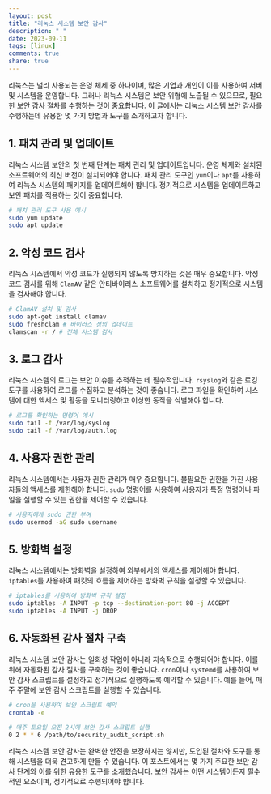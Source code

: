 ```yaml
---
layout: post
title: "리눅스 시스템 보안 감사"
description: " "
date: 2023-09-11
tags: [linux]
comments: true
share: true
---
```


리눅스는 널리 사용되는 운영 체제 중 하나이며, 많은 기업과 개인이 이를 사용하여 서버 및 시스템을 운영합니다. 그러나 리눅스 시스템은 보안 위협에 노출될 수 있으므로, 필요한 보안 감사 절차를 수행하는 것이 중요합니다. 이 글에서는 리눅스 시스템 보안 감사를 수행하는데 유용한 몇 가지 방법과 도구를 소개하고자 합니다.

## 1. 패치 관리 및 업데이트

리눅스 시스템 보안의 첫 번째 단계는 패치 관리 및 업데이트입니다. 운영 체제와 설치된 소프트웨어의 최신 버전이 설치되어야 합니다. 패치 관리 도구인 `yum`이나 `apt`를 사용하여 리눅스 시스템의 패키지를 업데이트해야 합니다. 정기적으로 시스템을 업데이트하고 보안 패치를 적용하는 것이 중요합니다.

```bash
# 패치 관리 도구 사용 예시
sudo yum update
sudo apt update
```

## 2. 악성 코드 검사

리눅스 시스템에서 악성 코드가 실행되지 않도록 방지하는 것은 매우 중요합니다. 악성 코드 검사를 위해 `ClamAV` 같은 안티바이러스 소프트웨어를 설치하고 정기적으로 시스템을 검사해야 합니다.

```bash
# ClamAV 설치 및 검사
sudo apt-get install clamav
sudo freshclam # 바이러스 정의 업데이트
clamscan -r / # 전체 시스템 검사
```

## 3. 로그 감사

리눅스 시스템의 로그는 보안 이슈를 추적하는 데 필수적입니다. `rsyslog`와 같은 로깅 도구를 사용하여 로그를 수집하고 분석하는 것이 좋습니다. 로그 파일을 확인하여 시스템에 대한 액세스 및 활동을 모니터링하고 이상한 동작을 식별해야 합니다.

```bash
# 로그를 확인하는 명령어 예시
sudo tail -f /var/log/syslog
sudo tail -f /var/log/auth.log
```

## 4. 사용자 권한 관리

리눅스 시스템에서는 사용자 권한 관리가 매우 중요합니다. 불필요한 권한을 가진 사용자들의 액세스를 제한해야 합니다. `sudo` 명령어를 사용하여 사용자가 특정 명령어나 파일을 실행할 수 있는 권한을 제어할 수 있습니다.

```bash
# 사용자에게 sudo 권한 부여
sudo usermod -aG sudo username
```

## 5. 방화벽 설정

리눅스 시스템에서는 방화벽을 설정하여 외부에서의 액세스를 제어해야 합니다. `iptables`를 사용하여 패킷의 흐름을 제어하는 방화벽 규칙을 설정할 수 있습니다.

```bash
# iptables를 사용하여 방화벽 규칙 설정
sudo iptables -A INPUT -p tcp --destination-port 80 -j ACCEPT
sudo iptables -A INPUT -j DROP
```

## 6. 자동화된 감사 절차 구축

리눅스 시스템 보안 감사는 일회성 작업이 아니라 지속적으로 수행되어야 합니다. 이를 위해 자동화된 감사 절차를 구축하는 것이 좋습니다. `cron`이나 `systemd`를 사용하여 보안 감사 스크립트를 설정하고 정기적으로 실행하도록 예약할 수 있습니다. 예를 들어, 매주 주말에 보안 감사 스크립트를 실행할 수 있습니다.

```bash
# cron을 사용하여 보안 스크립트 예약
crontab -e

# 매주 토요일 오전 2시에 보안 감사 스크립트 실행
0 2 * * 6 /path/to/security_audit_script.sh
```

리눅스 시스템 보안 감사는 완벽한 안전을 보장하지는 않지만, 도입된 절차와 도구를 통해 시스템을 더욱 견고하게 만들 수 있습니다. 이 포스트에서는 몇 가지 주요한 보안 감사 단계와 이를 위한 유용한 도구를 소개했습니다. 보안 감사는 어떤 시스템이든지 필수적인 요소이며, 정기적으로 수행되어야 합니다.